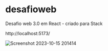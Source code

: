 # desafioweb
 Desafio web 3.0 em React - criado para Stack

 http://localhost:5173/

![Screenshot 2023-10-15 201414](https://github.com/daniellymomm/desafioweb/assets/99624114/57a7d299-4625-49ac-acb1-4a2d25d279e9)
